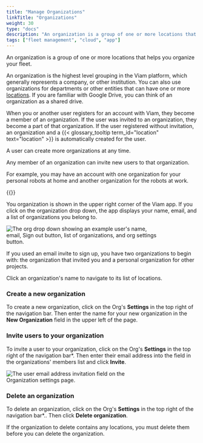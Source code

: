 ```yaml
---
title: "Manage Organizations"
linkTitle: "Organizations"
weight: 30
type: "docs"
description: "An organization is a group of one or more locations that helps you organize your fleet."
tags: ["fleet management", "cloud", "app"]
---
```


An organization is a group of one or more locations that helps you organize your fleet.

An organization is the highest level grouping in the Viam platform, which generally represents a company, or other institution.
You can also use organizations for departments or other entities that can have one or more [locations](/manage/fleet/locations).
If you are familiar with Google Drive, you can think of an organization as a shared drive.

When you or another user registers for an account with Viam, they become a member of an organization.
If the user was invited to an organization, they become a part of that organization.
If the user registered without invitation, an organization and a {{< glossary_tooltip term_id="location" text="location" >}} is automatically created for the user.

A user can create more organizations at any time.

Any member of an organization can invite new users to that organization.

For example, you may have an account with one organization for your personal robots at home and another organization for the robots at work.

{{<youtube embed_url="https://www.youtube-nocookie.com/embed/eb7v6dabCGQ">}}

You organization is shown in the upper right corner of the Viam app.
If you click on the organization drop down, the app displays your name, email, and a list of organizations you belong to.

<div style="max-width: 400px">
    <img src="../../img/app-usage/my-org.png" alt="The org drop down showing an example user's name, email, Sign out button, list of organizations, and org settings button." >
</div>

If you used an email invite to sign up, you have two organizations to begin with: the organization that invited you and a personal organization for other projects.

Click an organization's name to navigate to its list of locations.

### Create a new organization

To create a new organization, click on the Org's **Settings** in the top right of the navigation bar.
Then enter the name for your new organization in the **New Organization** field in the upper left of the page.

### Invite users to your organization

To invite a user to your organization, click on the Org's **Settings** in the top right of the navigation bar*.
Then enter their email address into the field in the organizations' members list and click **Invite**.

<div style="max-width: 400px">
    <img src="../../img/app-usage/invite-user.png" alt="The user email address invitation field on the Organization settings page." >
</div>

### Delete an organization

To delete an organization, click on the Org's **Settings** in the top right of the navigation bar*..
Then click **Delete organization**.

If the organization to delete contains any locations, you must delete them before you can delete the organization.
